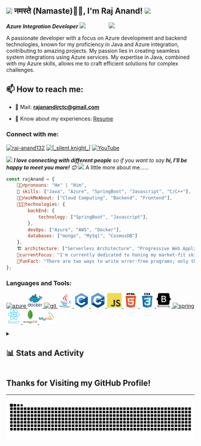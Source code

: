 <h2><img src="https://emojis.slackmojis.com/emojis/images/1531849430/4246/blob-sunglasses.gif?1531849430" width="30"/> नमस्ते (Namaste)🙏🏻, I'm Raj Anand! <img src="https://media.giphy.com/media/12oufCB0MyZ1Go/giphy.gif" width="50"></h2>
<img align='right' src="https://media.giphy.com/media/M9gbBd9nbDrOTu1Mqx/giphy.gif" width="230">
<p><em><strong>Azure Integration Developer</strong>
</a><img src="https://media.giphy.com/media/WUlplcMpOCEmTGBtBW/giphy.gif" width="30"> 
</em></p>
A passionate developer with a focus on Azure development and backend technologies, known for my proficiency in Java and Azure integration, contributing to amazing projects. My passion lies in creating seamless system integrations using Azure services. My expertise in Java, combined with my Azure skills, allows me to craft efficient solutions for complex challenges.

## 📫 How to reach me:
- 📧 Mail: **rajanandirctc@gmail.com**

- 📄 Know about my experiences: [Resume]()

<h3 align="left">Connect with me:</h3>
<p align="left">
<a href="https://linkedin.com/in/raj-anand132" target="blank"><img align="center" src="https://raw.githubusercontent.com/rahuldkjain/github-profile-readme-generator/master/src/images/icons/Social/linked-in-alt.svg" alt="raj-anand132" height="30" width="40" /></a>
<a href="https://instagram.com/l_silent.knight_l?igshid=MzMyNGUyNmU2YQ==" target="blank"><img align="center" src="https://raw.githubusercontent.com/rahuldkjain/github-profile-readme-generator/master/src/images/icons/Social/instagram.svg" alt="|_silent.knight_|" height="30" width="40" /></a>
<a href="https://www.youtube.com/channel/UCPuH9bSS87NSUVeIfsPWg5Q" target="blank"><img align="center" src="https://raw.githubusercontent.com/rahuldkjain/github-profile-readme-generator/master/src/images/icons/Social/youtube.svg" alt="YouTube" height="30" width="40" /></a>
</p>
<img src="https://media.giphy.com/media/LnQjpWaON8nhr21vNW/giphy.gif" width="60"> <em><b>I love connecting with different people</b> so if you want to say <b>hi, I'll be happy to meet you more!</b> 😊</em>

<img src="https://media.giphy.com/media/VgCDAzcKvsR6OM0uWg/giphy.gif" width="50">
A little more about me......

```javascript
const rajAnand = {
    🙎🏼‍♂️pronouns: "He" | "Him",
    🚀 skills: ["Java", "Azure", "SpringBoot", "Javascript", "C/C++"],
    🙋🏼‍♂️askMeAbout: ["Cloud Computing", "Backend", "Frontend"],
    🧑🏻‍💻technologies: {
        backEnd: {
            technology: ["SpringBoot", "Javascript"],
        },
        devOps: ["Azure", "AWS", "Docker"],
        databases: ["mongo", "MySql", "CosmosDB"]
    },
    🏗 architecture: ["Serverless Architecture", "Progressive Web Applications", "Single Page Applications"],
    🎯currentFocus: "I'm currently dedicated to honing my market-fit skills and expanding my knowledge base. Continuous learning is the key to staying ahead in the ever-evolving tech landscape.",
    🎉funFact: "There are two ways to write error-free programs; only the third one works"
};
```
<h3 align="left">Languages and Tools:</h3>
<p align="left"> 
<a href="https://azure.microsoft.com/en-in/" target="_blank" rel="noreferrer"> <img src="https://www.vectorlogo.zone/logos/microsoft_azure/microsoft_azure-icon.svg" alt="azure" width="40" height="40"/> </a> 
<a href="https://www.docker.com/" target="_blank" rel="noreferrer"> <img src="https://raw.githubusercontent.com/devicons/devicon/master/icons/docker/docker-original-wordmark.svg" alt="docker" width="40" height="40"/> </a>
<a href="https://git-scm.com/" target="_blank" rel="noreferrer"> <img src="https://www.vectorlogo.zone/logos/git-scm/git-scm-icon.svg" alt="git" width="40" height="40"/> </a> 
<a href="https://www.java.com" target="_blank" rel="noreferrer"> <img src="https://raw.githubusercontent.com/devicons/devicon/master/icons/java/java-original.svg" alt="java" width="40" height="40"/> </a>
<a href="https://www.cprogramming.com/" target="_blank" rel="noreferrer"> <img src="https://raw.githubusercontent.com/devicons/devicon/master/icons/c/c-original.svg" alt="c" width="40" height="40"/> </a> 
<a href="https://www.w3schools.com/cpp/" target="_blank" rel="noreferrer"> <img src="https://raw.githubusercontent.com/devicons/devicon/master/icons/cplusplus/cplusplus-original.svg" alt="cplusplus" width="40" height="40"/> </a> 
<a href="https://developer.mozilla.org/en-US/docs/Web/JavaScript" target="_blank" rel="noreferrer"> <img src="https://raw.githubusercontent.com/devicons/devicon/master/icons/javascript/javascript-original.svg" alt="javascript" width="40" height="40"/> </a> 
<a href="https://www.w3.org/html/" target="_blank" rel="noreferrer"> <img src="https://raw.githubusercontent.com/devicons/devicon/master/icons/html5/html5-original-wordmark.svg" alt="html5" width="40" height="40"/> </a> 
<a href="https://www.w3schools.com/css/" target="_blank" rel="noreferrer"> <img src="https://raw.githubusercontent.com/devicons/devicon/master/icons/css3/css3-original-wordmark.svg" alt="css3" width="40" height="40"/> </a> 
<a href="https://getbootstrap.com" target="_blank" rel="noreferrer"> <img src="https://raw.githubusercontent.com/devicons/devicon/master/icons/bootstrap/bootstrap-plain-wordmark.svg" alt="bootstrap" width="40" height="40"/> </a>
<a href="https://spring.io/" target="_blank" rel="noreferrer"> <img src="https://www.vectorlogo.zone/logos/springio/springio-icon.svg" alt="spring" width="40" height="40"/> </a>
<a href="https://reactjs.org/" target="_blank" rel="noreferrer"> <img src="https://raw.githubusercontent.com/devicons/devicon/master/icons/react/react-original-wordmark.svg" alt="react" width="40" height="40"/> </a> 
<a href="https://www.mongodb.com/" target="_blank" rel="noreferrer"> <img src="https://raw.githubusercontent.com/devicons/devicon/master/icons/mongodb/mongodb-original-wordmark.svg" alt="mongodb" width="40" height="40"/> </a> 
<a href="https://www.mysql.com/" target="_blank" rel="noreferrer"> <img src="https://raw.githubusercontent.com/devicons/devicon/master/icons/mysql/mysql-original-wordmark.svg" alt="mysql" width="40" height="40"/> </a>  
</p>

<details>
<summary><h2>📊 Stats and Activity</h2></summary>

  <h3>💻 GitHub Profile Stats</h3>

  <p>&nbsp;<img align="center" src="https://github-readme-stats.vercel.app/api?username=rajanand-132&show_icons=true&locale=en&show_icons=true&include_all_commits=true&count_private=true&theme=react&hide_border=true&bg_color=1F222E&title_color=F85D7F&icon_color=F8D866" alt="rajanand-132" />
  </p>
  <a href="https://github.com/rajanand-132/github-readme-stats"><img alt="rajanand-132's Top Languages" src="https://denvercoder1-github-readme-stats.vercel.app/api/top-langs/?username=rajanand-132&langs_count=8&layout=compact&theme=react&hide_border=true&bg_color=1F222E&title_color=F85D7F&icon_color=F8D866&hide=Jupyter%20Notebook,Roff" height="192px"/></a>
  <br/>

  <b>Note:</b> Top languages is only a metric of the languages my public code consists of and doesn't reflect experience or skill level.

  <a href="https://github.com/rajanand-132/github-readme-activity-graph"><img alt="rajanand-132's Activity Graph" src="https://github-readme-activity-graph.vercel.app/graph/?username=rajanand-132&bg_color=1F222E&color=F8D866&line=F85D7F&point=FFFFFF&hide_border=true" /></a>
</details>

## Thanks for Visiting my GitHub Profile!
---
<p align="center">
<img src="https://github.com/VishwaGauravIn/VishwaGauravIn/blob/output/github-contribution-grid-snake.svg">
</p>
